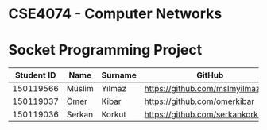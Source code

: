 # **CSE4074 - Computer Networks**
# **Socket Programming Project**

|Student ID|Name|Surname|GitHub|
|---|---|---|---|
|150119566|  	Müslim|  	Yılmaz|  https://github.com/mslmyilmaz5|
|150119037|  	Ömer|   	Kibar|  https://github.com/omerkibar|
|150119036 | 	Serkan | 	Korkut|  https://github.com/serkankorkut17|

